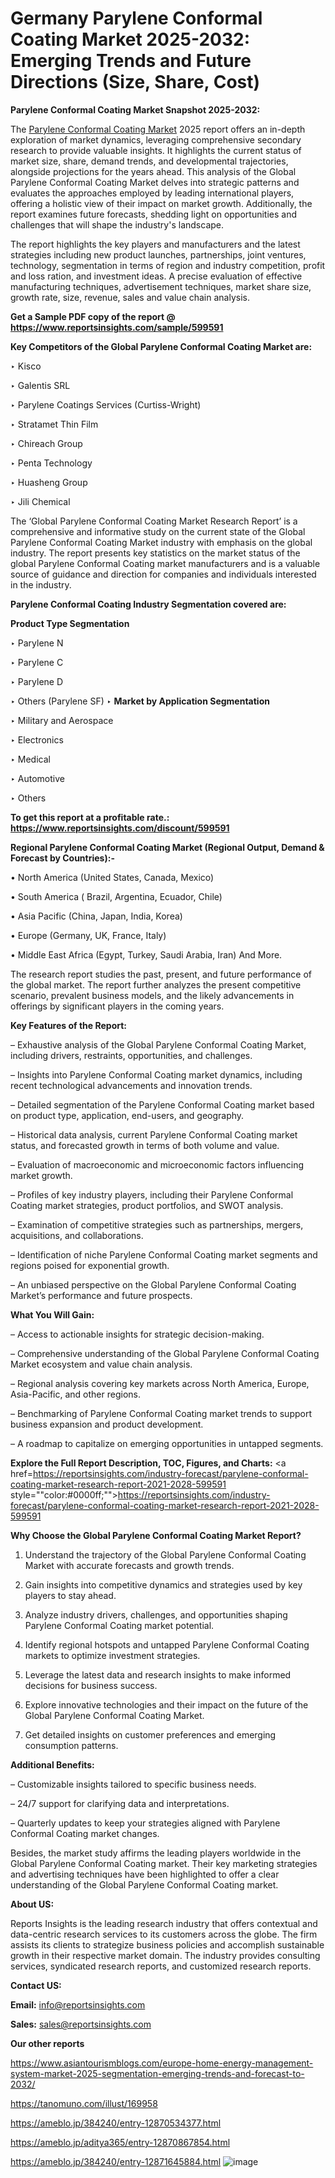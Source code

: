 # Germany Parylene Conformal Coating Market 2025-2032: Emerging Trends and Future Directions (Size, Share, Cost)

<strong>Parylene Conformal Coating Market Snapshot 2025-2032:</strong>

The <a href=https://www.reportsinsights.com/sample/599591>Parylene Conformal Coating Market</a> 2025 report offers an in-depth exploration of market dynamics, leveraging comprehensive secondary research to provide valuable insights. It highlights the current status of market size, share, demand trends, and developmental trajectories, alongside projections for the years ahead. This analysis of the Global Parylene Conformal Coating Market delves into strategic patterns and evaluates the approaches employed by leading international players, offering a holistic view of their impact on market growth. Additionally, the report examines future forecasts, shedding light on opportunities and challenges that will shape the industry's landscape.

The report highlights the key players and manufacturers and the latest strategies including new product launches, partnerships, joint ventures, technology, segmentation in terms of region and industry competition, profit and loss ration, and investment ideas. A precise evaluation of effective manufacturing techniques, advertisement techniques, market share size, growth rate, size, revenue, sales and value chain analysis.

<strong>Get a Sample PDF copy of the report @ <a href=https://www.reportsinsights.com/sample/599591 style=color:#0000ff;>https://www.reportsinsights.com/sample/599591</a></strong>

<strong>Key Competitors of the Global Parylene Conformal Coating Market are:</strong>

‣ Kisco

‣ Galentis SRL

‣ Parylene Coatings Services (Curtiss-Wright)

‣ Stratamet Thin Film

‣ Chireach Group

‣ Penta Technology

‣ Huasheng Group

‣ Jili Chemical

The ‘Global Parylene Conformal Coating Market Research Report’ is a comprehensive and informative study on the current state of the Global Parylene Conformal Coating Market industry with emphasis on the global industry. The report presents key statistics on the market status of the global Parylene Conformal Coating market manufacturers and is a valuable source of guidance and direction for companies and individuals interested in the industry.

<strong>Parylene Conformal Coating Industry Segmentation covered are:</strong>

<strong>Product Type Segmentation</strong>

‣ Parylene N

‣ Parylene C

‣ Parylene D

‣ Others (Parylene SF)
‣ 
<strong>Market by Application Segmentation</strong>

‣ Military and Aerospace

‣ Electronics

‣ Medical

‣ Automotive

‣ Others

<strong>To get this report at a profitable rate.: <a href=https://www.reportsinsights.com/discount/599591 style=color:#0000ff;>https://www.reportsinsights.com/discount/599591</a></strong>

<strong>Regional Parylene Conformal Coating Market (Regional Output, Demand &amp; Forecast by Countries):-</strong>

• North America (United States, Canada, Mexico)

• South America ( Brazil, Argentina, Ecuador, Chile)

• Asia Pacific (China, Japan, India, Korea)

• Europe (Germany, UK, France, Italy)

• Middle East Africa (Egypt, Turkey, Saudi Arabia, Iran) And More.

The research report studies the past, present, and future performance of the global market. The report further analyzes the present competitive scenario, prevalent business models, and the likely advancements in offerings by significant players in the coming years.

<strong>Key Features of the Report:</strong>

– Exhaustive analysis of the Global Parylene Conformal Coating Market, including drivers, restraints, opportunities, and challenges.

– Insights into Parylene Conformal Coating market dynamics, including recent technological advancements and innovation trends.

– Detailed segmentation of the Parylene Conformal Coating market based on product type, application, end-users, and geography.

– Historical data analysis, current Parylene Conformal Coating market status, and forecasted growth in terms of both volume and value.

– Evaluation of macroeconomic and microeconomic factors influencing market growth.

– Profiles of key industry players, including their Parylene Conformal Coating market strategies, product portfolios, and SWOT analysis.

– Examination of competitive strategies such as partnerships, mergers, acquisitions, and collaborations.

– Identification of niche Parylene Conformal Coating market segments and regions poised for exponential growth.

– An unbiased perspective on the Global Parylene Conformal Coating Market’s performance and future prospects.

<strong>What You Will Gain:</strong>

– Access to actionable insights for strategic decision-making.

– Comprehensive understanding of the Global Parylene Conformal Coating Market ecosystem and value chain analysis.

– Regional analysis covering key markets across North America, Europe, Asia-Pacific, and other regions.

– Benchmarking of Parylene Conformal Coating market trends to support business expansion and product development.

– A roadmap to capitalize on emerging opportunities in untapped segments.

<strong>Explore the Full Report Description, TOC, Figures, and Charts:</strong>
<a href=https://reportsinsights.com/industry-forecast/parylene-conformal-coating-market-research-report-2021-2028-599591 style=""color:#0000ff;"">https://reportsinsights.com/industry-forecast/parylene-conformal-coating-market-research-report-2021-2028-599591</a>

<strong>Why Choose the Global Parylene Conformal Coating Market Report?</strong>

1. Understand the trajectory of the Global Parylene Conformal Coating Market with accurate forecasts and growth trends.

2. Gain insights into competitive dynamics and strategies used by key players to stay ahead.

3. Analyze industry drivers, challenges, and opportunities shaping Parylene Conformal Coating market potential.

4. Identify regional hotspots and untapped Parylene Conformal Coating markets to optimize investment strategies.

5. Leverage the latest data and research insights to make informed decisions for business success.

6. Explore innovative technologies and their impact on the future of the Global Parylene Conformal Coating Market.

7. Get detailed insights on customer preferences and emerging consumption patterns.

<strong>Additional Benefits:</strong>

– Customizable insights tailored to specific business needs.

– 24/7 support for clarifying data and interpretations.

– Quarterly updates to keep your strategies aligned with Parylene Conformal Coating market changes.

Besides, the market study affirms the leading players worldwide in the Global Parylene Conformal Coating market. Their key marketing strategies and advertising techniques have been highlighted to offer a clear understanding of the Global Parylene Conformal Coating market.

<strong><strong>About US</strong>:</strong>

Reports Insights is the leading research industry that offers contextual and data-centric research services to its customers across the globe. The firm assists its clients to strategize business policies and accomplish sustainable growth in their respective market domain. The industry provides consulting services, syndicated research reports, and customized research reports.

<strong>Contact US:</strong>

<p class=><b>Email:</b> <a href=mailto:info@reportsinsights.com>info@reportsinsights.com</a></p>
<p class=><b>Sales:</b> <a href=mailto:sales@reportsinsights.com>sales@reportsinsights.com</a></p>

<strong>Our other reports</strong>

<a href=https://www.asiantourismblogs.com/europe-home-energy-management-system-market-2025-segmentation-emerging-trends-and-forecast-to-2032/>https://www.asiantourismblogs.com/europe-home-energy-management-system-market-2025-segmentation-emerging-trends-and-forecast-to-2032/</a>

<a href=https://tanomuno.com/illust/169958>https://tanomuno.com/illust/169958</a>

<a href=https://ameblo.jp/384240/entry-12870534377.html>https://ameblo.jp/384240/entry-12870534377.html</a>

<a href=https://ameblo.jp/aditya365/entry-12870867854.html>https://ameblo.jp/aditya365/entry-12870867854.html</a>

<a href=https://ameblo.jp/384240/entry-12871645884.html>https://ameblo.jp/384240/entry-12871645884.html</a>
![image](https://github.com/user-attachments/assets/b323e339-3a1c-4951-81dd-9a344876e60b)
